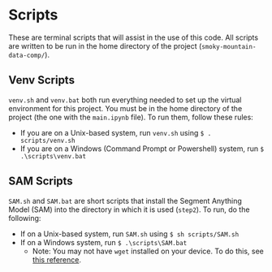 # Scripts
These are terminal scripts that will assist in the use of this code. All scripts are written to be run in the home directory of the project (`smoky-mountain-data-comp/`).

## Venv Scripts
`venv.sh` and `venv.bat` both run everything needed to set up the virtual environment for this project. You must be in the home directory of the project (the one with the `main.ipynb` file). To run them, follow these rules:
- If you are on a Unix-based system, run `venv.sh` using `$ . scripts/venv.sh`
- If you are on a Windows (Command Prompt or Powershell) system, run `$ .\scripts\venv.bat` 

## SAM Scripts
`SAM.sh` and `SAM.bat` are short scripts that install the Segment Anything Model (SAM) into the directory in which it is used (`step2`). To run, do the following:
- If on a Unix-based system, run `SAM.sh` using `$ sh scripts/SAM.sh`
- If on a Windows system, run `$ .\scripts\SAM.bat`
  - Note: You may not have `wget` installed on your device. To do this, see [this reference](https://www.jcchouinard.com/wget/).
